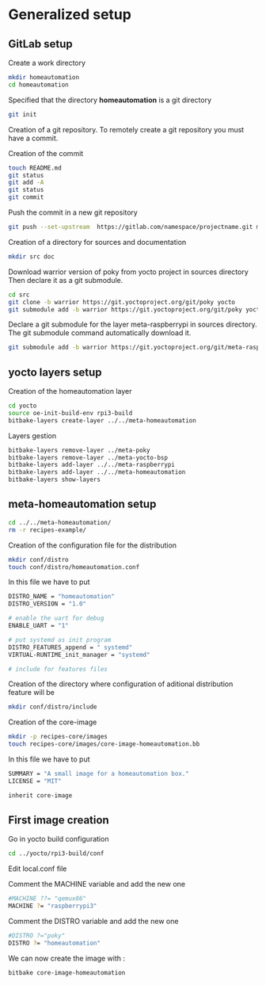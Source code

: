 <!-- realized on 3/12/2019 by MALCOMBRE Nicolas -->

# Generalized setup

## GitLab setup 

Create a work directory

```bash
mkdir homeautomation
cd homeautomation
```
Specified that the directory **homeautomation** is a git directory

```bash
git init
```
Creation of a git repository.
To remotely create a git repository you must have a commit.

Creation of the commit 

```bash
touch README.md
git status
git add -A
git status
git commit
```

Push the commit in a new git repository

```bash
git push --set-upstream  https://gitlab.com/namespace/projectname.git master
```

Creation of a directory for sources and documentation

```bash
mkdir src doc
```

Download warrior version of poky from yocto project in sources directory
Then declare it as a git submodule.

```bash
cd src
git clone -b warrior https://git.yoctoproject.org/git/poky yocto
git submodule add -b warrior https://git.yoctoproject.org/git/poky yocto
```

Declare a git submodule for the layer meta-raspberrypi in sources directory.
The git submodule command automatically download it.

```bash
git submodule add -b warrior https://git.yoctoproject.org/git/meta-raspberrypi
```

## yocto layers setup

Creation of the homeautomation layer

```bash
cd yocto
source oe-init-build-env rpi3-build
bitbake-layers create-layer ../../meta-homeautomation
```

Layers gestion

```bash
bitbake-layers remove-layer ../meta-poky
bitbake-layers remove-layer ../meta-yocto-bsp
bitbake-layers add-layer ../../meta-raspberrypi
bitbake-layers add-layer ../../meta-homeautomation
bitbake-layers show-layers
```

## meta-homeautomation setup

```bash
cd ../../meta-homeautomation/
rm -r recipes-example/
```

Creation of the configuration file for the distribution

```bash
mkdir conf/distro
touch conf/distro/homeautomation.conf
```

In this file we have to put

```bash
DISTRO_NAME = "homeautomation"
DISTRO_VERSION = "1.0"

# enable the uart for debug
ENABLE_UART = "1"

# put systemd as init program
DISTRO_FEATURES_append = " systemd"
VIRTUAL-RUNTIME_init_manager = "systemd"

# include for features files 
```

Creation of the directory where configuration of aditional distribution feature will be

```bash
mkdir conf/distro/include
```

Creation of the core-image

```bash
mkdir -p recipes-core/images
touch recipes-core/images/core-image-homeautomation.bb
```
In this file we have to put

```bash
SUMMARY = "A small image for a homeautomation box."
LICENSE = "MIT"

inherit core-image
```

## First image creation

Go in yocto build configuration 

```bash
cd ../yocto/rpi3-build/conf
```

Edit local.conf file

Comment the MACHINE variable and add the new one 
```bash
#MACHINE ??= "qemux86"
MACHINE ?= "raspberrypi3"
```
Comment the DISTRO variable and add the new one
```bash
#DISTRO ?="poky"
DISTRO ?= "homeautomation"
```
We can now create the image with :
```bash
bitbake core-image-homeautomation
```





